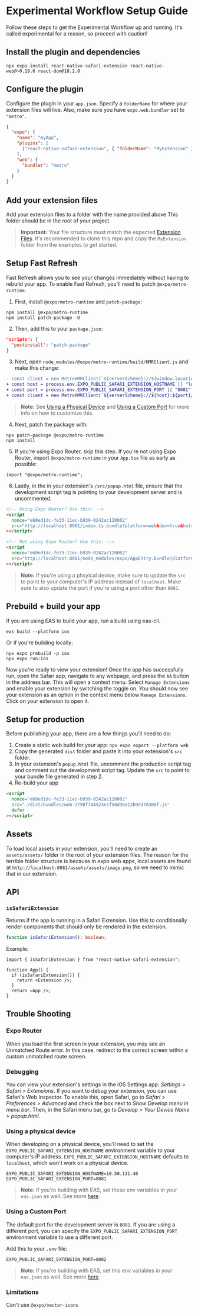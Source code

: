 # Experimental Workflow Setup Guide

Follow these steps to get the Experimental Workflow up and running. It's called experimental for a reason, so proceed with caution!

## Install the plugin and dependencies

```console
npx expo install react-native-safari-extension react-native-web@~0.19.6 react-dom@18.2.0
```

## Configure the plugin

Configure the plugin in your `app.json`. Specify a `folderName` for where your extension files will live. Also, make sure you have `expo.web.bundler` set to `"metro"`.

```json
{
  "expo": {
    "name": "myApp",
    "plugins": [
      ["react-native-safari-extension", { "folderName": "MyExtension" }]
    ],
    "web": {
      "bundler": "metro"
    }
  }
}
```

## Add your extension files

Add your extension files to a folder with the name provided above This folder should be in the root of your project.

> **Important:** Your file structure must match the expected [Extension Files](./ExtensionFiles.md). It's recommended to clone this repo and copy the `MyExtension` folder from the examples to get started.

## Setup Fast Refresh

Fast Refresh allows you to see your changes immediately without having to rebuild your app. To enable Fast Refresh, you'll need to patch `@expo/metro-runtime`.

1. First, install `@expo/metro-runtime` and `patch-package`:

```console
npm install @expo/metro-runtime
npm install patch-package -D
```

2. Then, add this to your `package.json`:

```json
"scripts": {
  "postinstall": "patch-package"
}
```

3. Next, open `node_modules/@expo/metro-runtime/build/HMRClient.js` and make this change:

```diff
- const client = new MetroHMRClient(`${serverScheme}://${window.location.host}/hot`);
+ const host = process.env.EXPO_PUBLIC_SAFARI_EXTENSION_HOSTNAME || "localhost"
+ const port = process.env.EXPO_PUBLIC_SAFARI_EXTENSION_PORT || "8081"
+ const client = new MetroHMRClient(`${serverScheme}://${host}:${port}/hot`);
```

> **Note:** See [Using a Physical Device](#using-a-physical-device) and [Using a Custom Port](#using-a-custom-port) for more info on how to customize this.

4. Next, patch the package with:

```console
npx patch-package @expo/metro-runtime
npm install
```

5. If you're using Expo Router, skip this step. If you're not using Expo Router, import `@expo/metro-runtime` in your `App.tsx` file as early as possible:

```tsx
import "@expo/metro-runtime";
```

6. Lastly, in the in your extension's `/src/popup.html` file, ensure that the development script tag is pointing to your development server and is uncommented.

```html
<!-- Using Expo Router? Use this: -->
<script
  nonce="e60ed1dc-fe33-11ec-b939-0242ac120002"
  src="http://localhost:8081/index.ts.bundle?platform=web&dev=true&hot=false&lazy=true&resolver.environment=client&transform.environment=client"
></script>

<!-- Not using Expo Router? Use this: -->
<script
  nonce="e60ed1dc-fe33-11ec-b939-0242ac120002"
  src="http://localhost:8081/node_modules/expo/AppEntry.bundle?platform=web&dev=true&hot=false&lazy=true"
></script>
```

> **Note:** If you're using a phsyical device, make sure to update the `src` to point to your computer's IP address instead of `localhost`. Make sure to also update the port if you're using a port other than `8081`.

## Prebuild + build your app

If you are using EAS to build your app, run a build using eas-cli.

```console
eas build --platform ios
```

Or if you're building locally:

```console
npx expo prebuild -p ios
npx expo run:ios
```

Now you're ready to view your extension! Once the app has successfully run, open the Safari app, navigate to any webpage, and press the `AA` button in the address bar. This will open a context menu. Select `Manage Extensions` and enable your extension by switching the toggle on. You should now see your extension as an option in the context menu below `Manage Extensions`. Click on your extension to open it.

## Setup for production

Before publishing your app, there are a few things you'll need to do:

1. Create a static web build for your app: `npx expo export --platform web`
2. Copy the generated `dist` folder and paste it into your extension's `src` folder.
3. In your extension's `popup.html` file, uncomment the production script tag and comment out the development script tag. Update the `src` to point to your bundle file generated in step 2.
4. Re-build your app

```html
<script
  nonce="e60ed1dc-fe33-11ec-b939-0242ac120002"
  src="./dist/bundles/web-7798f744523ecf58d38a12b9d376308f.js"
  defer
></script>
```

## Assets

To load local assets in your extension, you'll need to create an `assets/assets/` folder in the root of your extension files. The reason for the terrible folder structure is because in expo web apps, local assets are found at `http://localhost:8081/assets/assets/image.png`, so we need to mimic that in our extension.

## API

### `isSafariExtension`

Returns if the app is running in a Safari Extension. Use this to conditionally render components that should only be rendered in the extension.

```ts
function isSafariExtension(): boolean;
```

Example:

```tsx
import { isSafariExtension } from "react-native-safari-extension";

function App() {
  if (isSafariExtension()) {
    return <Extension />;
  }
  return <App />;
}
```

## Trouble Shooting

### Expo Router

When you load the first screen in your extension, you may see an Unmatched Route error. In this case, redirect to the correct screen within a custom unmatched route screen.

### Debugging

You can view your extension's settings in the iOS Settings app: _Settings > Safari > Extensions_. If you want to debug your extension, you can use Safari's Web Inspector. To enable this, open Safari, go to _Safari > Preferences > Advanced_ and check the box next to _Show Develop menu in menu bar_. Then, in the Safari menu bar, go to _Develop > Your Device Name > popup.html_.

### Using a physical device

When developing on a physical device, you'll need to set the `EXPO_PUBLIC_SAFARI_EXTENSION_HOSTNAME` environment variable to your computer's IP address. `EXPO_PUBLIC_SAFARI_EXTENSION_HOSTNAME` defaults to `localhost`, which won't work on a physical device.

```
EXPO_PUBLIC_SAFARI_EXTENSION_HOSTNAME=10.50.131.40
EXPO_PUBLIC_SAFARI_EXTENSION_PORT=8081
```

> **Note:** If you're building with EAS, set these env variables in your `eas.json` as well. See more [here](https://docs.expo.dev/build-reference/variables/).

### Using a Custom Port

The default port for the development server is `8081`. If you are using a different port, you can specify the `EXPO_PUBLIC_SAFARI_EXTENSION_PORT` environment variable to use a different port.

Add this to your `.env` file:

```
EXPO_PUBLIC_SAFARI_EXTENSION_PORT=8082
```

> **Note:** If you're building with EAS, set this env variables in your `eas.json` as well. See more [here](https://docs.expo.dev/build-reference/variables/).

### Limitations

Can't use `@expo/vector-icons`
